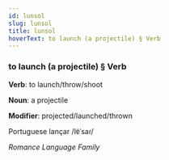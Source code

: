 ```yaml
---
id: lunsol
slug: lunsol
title: lunsol
hoverText: to launch (a projectile) § Verb
---
```


### to launch (a projectile) § Verb

**Verb**: to launch/throw/shoot

**Noun**: a projectile

**Modifier**: projected/launched/thrown

Portuguese lançar /lɐ̃ˈsaɾ/

*Romance Language Family*